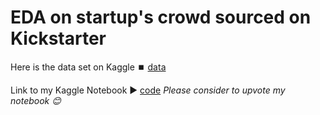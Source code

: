 # EDA on startup's crowd sourced on Kickstarter

Here is the data set on Kaggle ⏹️ [data](https://www.kaggle.com/datasets/kemical/kickstarter-projects)

Link to my Kaggle Notebook ▶️ [code](https://www.github.com/abhinit21) _Please consider to upvote my notebook 😊_

